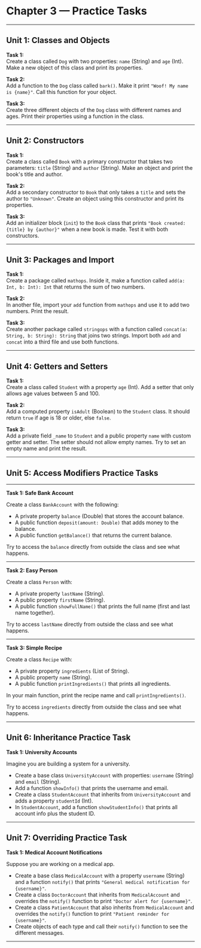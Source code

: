 # Chapter 3 — Practice Tasks

---

## Unit 1: Classes and Objects

**Task 1:**  
Create a class called `Dog` with two properties: `name` (String) and `age` (Int). Make a new object of this class and print its properties.

**Task 2:**  
Add a function to the `Dog` class called `bark()`. Make it print `"Woof! My name is {name}"`. Call this function for your object.

**Task 3:**  
Create three different objects of the `Dog` class with different names and ages. Print their properties using a function in the class.

---

## Unit 2: Constructors

**Task 1:**  
Create a class called `Book` with a primary constructor that takes two parameters: `title` (String) and `author` (String). Make an object and print the book's title and author.

**Task 2:**  
Add a secondary constructor to `Book` that only takes a `title` and sets the author to `"Unknown"`. Create an object using this constructor and print its properties.

**Task 3:**  
Add an initializer block (`init`) to the `Book` class that prints `"Book created: {title} by {author}"` when a new book is made. Test it with both constructors.

---

## Unit 3: Packages and Import

**Task 1:**  
Create a package called `mathops`. Inside it, make a function called `add(a: Int, b: Int): Int` that returns the sum of two numbers.

**Task 2:**  
In another file, import your `add` function from `mathops` and use it to add two numbers. Print the result.

**Task 3:**  
Create another package called `stringops` with a function called `concat(a: String, b: String): String` that joins two strings. Import both `add` and `concat` into a third file and use both functions.

---

## Unit 4: Getters and Setters

**Task 1:**  
Create a class called `Student` with a property `age` (Int). Add a setter that only allows age values between 5 and 100.

**Task 2:**  
Add a computed property `isAdult` (Boolean) to the `Student` class. It should return `true` if age is 18 or older, else `false`.

**Task 3:**  
Add a private field `_name` to `Student` and a public property `name` with custom getter and setter. The setter should not allow empty names. Try to set an empty name and print the result.

---

## Unit 5: Access Modifiers Practice Tasks

---

**Task 1: Safe Bank Account**

Create a class `BankAccount` with the following:

- A private property `balance` (Double) that stores the account balance.
- A public function `deposit(amount: Double)` that adds money to the balance.
- A public function `getBalance()` that returns the current balance.

Try to access the `balance` directly from outside the class and see what happens.

---

**Task 2: Easy Person**

Create a class `Person` with:

- A private property `lastName` (String).
- A public property `firstName` (String).
- A public function `showFullName()` that prints the full name (first and last name together).

Try to access `lastName` directly from outside the class and see what happens.

---

**Task 3: Simple Recipe**

Create a class `Recipe` with:

- A private property `ingredients` (List of String).
- A public property `name` (String).
- A public function `printIngredients()` that prints all ingredients.

In your main function, print the recipe name and call `printIngredients()`.

Try to access `ingredients` directly from outside the class and see what happens.

---

## Unit 6: Inheritance Practice Task

**Task 1: University Accounts**

Imagine you are building a system for a university.

- Create a base class `UniversityAccount` with properties: `username` (String) and `email` (String).
- Add a function `showInfo()` that prints the username and email.
- Create a class `StudentAccount` that inherits from `UniversityAccount` and adds a property `studentId` (Int).
- In `StudentAccount`, add a function `showStudentInfo()` that prints all account info plus the student ID.

---

## Unit 7: Overriding Practice Task

**Task 1: Medical Account Notifications**

Suppose you are working on a medical app.

- Create a base class `MedicalAccount` with a property `username` (String) and a function `notify()` that prints `"General medical notification for {username}"`.
- Create a class `DoctorAccount` that inherits from `MedicalAccount` and overrides the `notify()` function to print `"Doctor alert for {username}"`.
- Create a class `PatientAccount` that also inherits from `MedicalAccount` and overrides the `notify()` function to print `"Patient reminder for {username}"`.
- Create objects of each type and call their `notify()` function to see the different messages.

---
